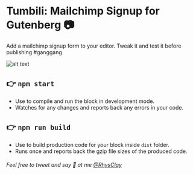 # Tumbili: Mailchimp Signup for Gutenberg 📷

Add a mailchimp signup form to your editor. Tweak it and test it before publishing #ganggang

![alt text](https://github.com/gubbigubbi/tumbili-mailchimp/blob/master/screenshot-1.jpg 'tumbili in action baby!')

## 👉 `npm start`

- Use to compile and run the block in development mode.
- Watches for any changes and reports back any errors in your code.

## 👉 `npm run build`

- Use to build production code for your block inside `dist` folder.
- Runs once and reports back the gzip file sizes of the produced code.

###### Feel free to tweet and say 👋 at me [@RhysClay](https://twitter.com/rhysclay/)
